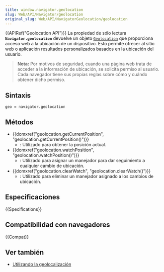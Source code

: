 ```yaml
---
title: window.navigator.geolocation
slug: Web/API/Navigator/geolocation
original_slug: Web/API/NavigatorGeolocation/geolocation
---
```


{{APIRef("Geolocation API")}}
La propiedad de sólo lectura **`Navigator.geolocation`** devuelve un objeto [`Geolocation`](/es/docs/Web/API/Geolocation) que proporciona acceso web a la ubicación de un dispositivo. Esto permite ofrecer al sitio web o aplicación resultados personalizados basados en la ubicación del usuario.

> **Nota:** Por motivos de seguridad, cuando una página web trata de acceder a la información de ubicación, se solicita permiso al usuario. Cada navegador tiene sus propias reglas sobre cómo y cuándo obtener dicho permiso.

## Sintaxis

```
geo = navigator.geolocation
```

## Métodos

- {{domxref("geolocation.getCurrentPosition", "geolocation.getCurrentPosition()")}}
  - : Utilizado para obtener la posición actual.
- {{domxref("geolocation.watchPosition", "geolocation.watchPosition()")}}
  - : Utilizado para asignar un manejador para dar seguimiento a cualquier cambio de ubicación.
- {{domxref("geolocation.clearWatch", "geolocation.clearWatch()")}}
  - : Utilizado para eliminar un manejador asignado a los cambios de ubicación.

## Especificaciones

{{Specifications}}

## Compatibilidad con navegadores

{{Compat}}

## Ver también

- [Utilizando la geolocalización](/docs/WebAPI/Using_geolocation)
